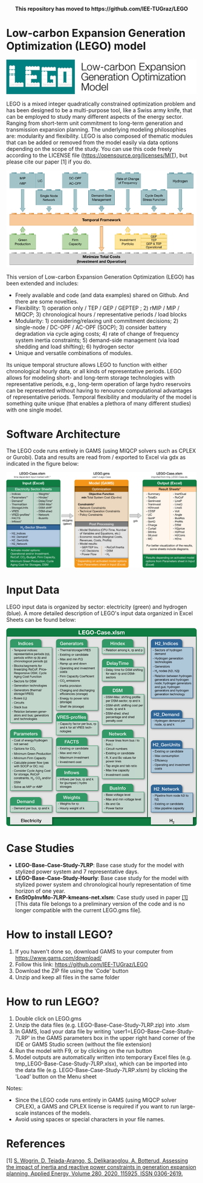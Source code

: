 <p align="center">
  <b>This repository has moved to https://github.com/IEE-TUGraz/LEGO</b>
</p>

# Low-carbon Expansion Generation Optimization (LEGO) model

![LEGO's architecture.](Figures/LEGO_Logo.jpg)

LEGO is a mixed integer quadratically constrained optimization problem and has been designed to be a multi-purpose tool, like a Swiss army knife, that can be employed to study many different aspects of the energy sector. Ranging from short-term unit commitment to long-term generation and transmission expansion planning. The underlying modeling philosophies are: modularity and flexibility. LEGO is also composed of thematic modules that can be added or removed from the model easily via data options depending on the scope of the study. You can use this code freely according to the LICENSE file (https://opensource.org/licenses/MIT), but please cite our paper [1] if you do.

![LEGO's architecture.](Figures/LEGO_Module.png)

This version of Low-carbon Expansion Generation Optimization (LEGO) has been extended and includes:
* Freely available and code (and data examples) shared on Github. And there are some novelties.
* Flexibility:  1) operation only / TEP / GEP / GEPTEP ; 2) rMIP / MIP / MIQCP; 3) chronological hours / representative periods / load blocks
* Modularity:   1) considering/relaxing unit commitment decisions; 2) single-node / DC-OPF / AC-OPF (SOCP); 3) consider battery degradation via cycle aging costs; 4) rate of change of frequency system inertia constraints; 5) demand-side management (via load shedding and load shifting); 6) hydrogen sector
* Unique and versatile combinations of modules.

Its unique temporal structure allows LEGO to function with either chronological hourly data, or all kinds of representative periods. LEGO allows for modeling short- and long-term storage technologies with representative periods, e.g., long-term operation of large hydro reservoirs can be represented without having to renounce computational advantages of representative periods. Temporal flexibility and modularity of the model is something quite unique (that enables a plethora of many different studies) with one single model.

# Software Architecture
The LEGO code runs entirely in GAMS (using MIQCP solvers such as CPLEX or Gurobi). Data and results are read from / exported to Excel via gdx as indicated in the figure below:

![LEGO's architecture.](Figures/LEGO_SoftwareArchitecture.png)

# Input Data
LEGO input data is organized by sector: electricity (green) and hydrogen (blue). A more detailed description of LEGO's input data organized in Excel Sheets can be found below:

![LEGO's architecture.](Figures/LEGO_InputSheets.png)

# Case Studies
* **LEGO-Base-Case-Study-7LRP**: Base case study for the model with stylized power system and 7 representative days.
* **LEGO-Base-Case-Study-Hourly**: Base case study for the model with stylized power system and chronological hourly representation of time horizon of one year.
* **EnStOpInvMo-7LRP-kmeans-net.xlsm**: Case study used in paper [[1]](https://doi.org/10.1016/j.apenergy.2020.115925) [This data file belongs to a preliminary version of the code and is no longer compatible with the current LEGO.gms file].


# How to install LEGO?
1) If you haven't done so, download GAMS to your computer from https://www.gams.com/download/
2)	Follow this link: https://github.com/IEE-TUGraz/LEGO
3)	Download the ZIP file using the 'Code' button
4)	Unzip and keep all files in the same folder
  
# How to run LEGO?
1)	Double click on LEGO.gms
2) Unzip the data files (e.g. LEGO-Base-Case-Study-7LRP.zip) into .xlsm 
3) In GAMS, load your data file by writing 'user1=LEGO-Base-Case-Study-7LRP' in the GAMS parameters box in the upper right hand corner of the IDE or GAMS Studio screen (without the file extension)
4) Run the model with F9, or by clicking on the run button
5) Model outputs are automatically written into temporary Excel files (e.g. tmp_LEGO-Base-Case-Study-7LRP.xlsx), which can be imported into the data file (e.g. LEGO-Base-Case-Study-7LRP.xlsm) by clicking the 'Load' button on the Menu sheet

Notes:
* Since the LEGO code runs entirely in GAMS (using MIQCP solver CPLEX), a GAMS and CPLEX license is required if you want to run large-scale instances of the models.
* Avoid using spaces or special characters in your file names. 

# References
[1] [S. Wogrin, D. Tejada-Arango, S. Delikaraoglou, A. Botterud, Assessing the impact of inertia and reactive power constraints in generation expansion planning, Applied Energy,
Volume 280, 2020, 115925, ISSN 0306-2619.](https://doi.org/10.1016/j.apenergy.2020.115925)
